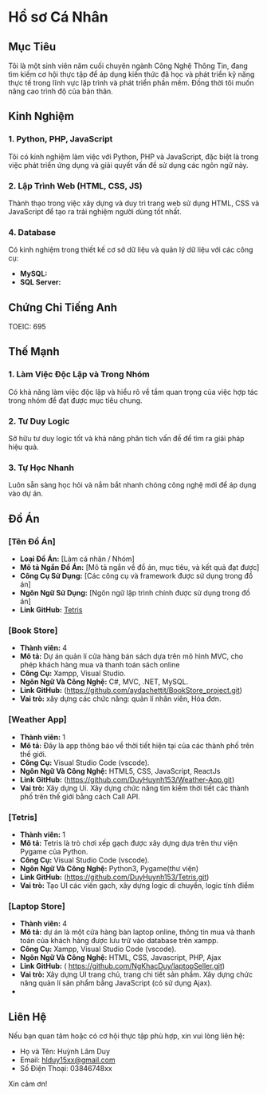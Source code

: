 # Hồ sơ Cá Nhân

## Mục Tiêu

Tôi là một sinh viên năm cuối chuyên ngành Công Nghệ Thông Tin, đang tìm kiếm cơ hội thực tập để áp dụng kiến thức đã học và phát triển kỹ năng thực tế trong lĩnh vực lập trình và phát triển phần mềm. Đồng thời tôi muốn nâng cao trình độ của bản thân.

## Kinh Nghiệm

### 1. Python, PHP, JavaScript
Tôi có kinh nghiệm làm việc với Python, PHP và JavaScript, đặc biệt là trong việc phát triển ứng dụng và giải quyết vấn đề sử dụng các ngôn ngữ này.

### 2. Lập Trình Web (HTML, CSS, JS)
Thành thạo trong việc xây dựng và duy trì trang web sử dụng HTML, CSS và JavaScript để tạo ra trải nghiệm người dùng tốt nhất.

### 4. Database
Có kinh nghiệm trong thiết kế cơ sở dữ liệu và quản lý dữ liệu với các công cụ:
- **MySQL:** 
- **SQL Server:** 


## Chứng Chỉ Tiếng Anh

TOEIC: 695

## Thế Mạnh

### 1. Làm Việc Độc Lập và Trong Nhóm
Có khả năng làm việc độc lập và hiểu rõ về tầm quan trọng của việc hợp tác trong nhóm để đạt được mục tiêu chung.

### 2. Tư Duy Logic
Sở hữu tư duy logic tốt và khả năng phân tích vấn đề để tìm ra giải pháp hiệu quả.

### 3. Tự Học Nhanh
Luôn sẵn sàng học hỏi và nắm bắt nhanh chóng công nghệ mới để áp dụng vào dự án.

## Đồ Án

### [Tên Đồ Án]
- **Loại Đồ Án:** [Làm cá nhân / Nhóm]
- **Mô tả Ngắn Đồ Án:** [Mô tả ngắn về đồ án, mục tiêu, và kết quả đạt được]
- **Công Cụ Sử Dụng:** [Các công cụ và framework được sử dụng trong đồ án]
- **Ngôn Ngữ Sử Dụng:** [Ngôn ngữ lập trình chính được sử dụng trong đồ án]
- **Link GitHub:** [Tetris](https://github.com/DuyHuynh153/Tetris)

### [Book Store]
- **Thành viên:** 4
- **Mô tả:** Dự án quản lí cửa hàng bán sách dựa trên mô hình MVC, cho phép khách hàng mua và thanh toán sách online 
- **Công Cụ:**  Xampp, Visual Studio.
- **Ngôn Ngữ Và Công Nghệ:** C#, MVC, .NET, MySQL.
- **Link GitHub:** (https://github.com/aydachettit/BookStore_project.git)
- **Vai trò:**  xây dựng các chức năng: quản lí nhân viên, Hóa đơn.


### [Weather App]
- **Thành viên:** 1
- **Mô tả:** Đây là app thông báo về thời tiết hiện tại của các thành phố trên thế giới.
- **Công Cụ:**  Visual Studio Code (vscode).
- **Ngôn Ngữ Và Công Nghệ:** HTML5, CSS, JavaScript, ReactJs
- **Link GitHub:** (https://github.com/DuyHuynh153/Weather-App.git)
- **Vai trò:**  Xây dựng Ui. Xây dựng chức năng tìm kiếm thời tiết các thành phố trên thế giới bằng cách Call API.

### [Tetris]
- **Thành viên:** 1
- **Mô tả:** Tetris là trò chơi xếp gạch được xây dựng dựa trên thư viện Pygame của Python.
- **Công Cụ:**  Visual Studio Code (vscode).
- **Ngôn Ngữ Và Công Nghệ:** Python3, Pygame(thư viện)
- **Link GitHub:** (https://github.com/DuyHuynh153/Tetris.git)
- **Vai trò:** Tạo UI các viên gạch, xây dựng logic di chuyển, logic tính điểm

### [Laptop Store]
- **Thành viên:** 4
- **Mô tả:** dự án là một cửa hàng bàn laptop online, thông tin mua và thanh toán của khách hàng được lưu trữ vào database trên xampp.
- **Công Cụ:** Xampp, Visual Studio Code (vscode).
- **Ngôn Ngữ Và Công Nghệ:** HTML, CSS, Javascript, PHP, Ajax
- **Link GitHub:** ( https://github.com/NgKhacDuy/laptopSeller.git)
- **Vai trò:** Xây dựng UI trang chủ, trang chi tiết sản phẩm. Xây dựng chức năng quản lí sản phẩm bằng JavaScript (có sử dụng Ajax).
- 
## Liên Hệ

Nếu bạn quan tâm hoặc có cơ hội thực tập phù hợp, xin vui lòng liên hệ:

- Họ và Tên: Huỳnh Lâm Duy
- Email: hlduy15xx@gmail.com
- Số Điện Thoại: 03846748xx

Xin cảm ơn!
